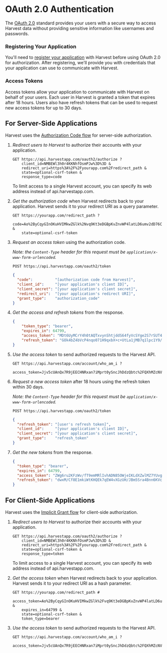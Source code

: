 #  OAuth 2.0 Authentication

The [OAuth 2.0](http://tools.ietf.org/html/draft-ietf-oauth-v2) standard provides your users with a secure way to access Harvest data without providing sensitive information like usernames and passwords.

### Registering Your Application
You'll need to [register your application](https://platform.harvestapp.com/oauth2_clients) with Harvest before using OAuth 2.0 for authorization. After registering, we'll provide you with credentials that your application can use to communicate with Harvest.

### Access Tokens
Access tokens allow your application to communicate with Harvest on behalf of your users. Each user in Harvest is granted a token that expires after 18 hours. Users also have refresh tokens that can be used to request new access tokens for up to 30 days.

## For Server-Side Applications

Harvest uses the [Authorization Code flow](http://tools.ietf.org/html/draft-ietf-oauth-v2-22#section-4.1) for server-side authorization.

1. *Redirect users to Harvest* to authorize their accounts with your application.

    ```
    GET https://api.harvestapp.com/oauth2/authorize ?
        client_id=NMBEWl3h0r4KKNhfOsmPJw%3D%3D &
        redirect_uri=https%3A%2F%2Fyourapp.com%2Fredirect_path &
        state=optional-csrf-token &
        response_type=code
    ```

    To limit access to a single Harvest account, you can specify its web address instead of api.harvestapp.com.

2. *Get the authorization code* when Harvest redirects back to your application. Harvest sends it to your redirect URI as a query parameter.

    ```
    GET https://yourapp.com/redirect_path ?
        code=Ao%2ByCqyGInOKuHVIMkwZGlk%2Nvq9Kt3eDGBpKvZnvWP4latLD6umv2dD76C100YbSABOEwUFqieosQRjNH7qvsA%3D%3D &
        state=optional-csrf-token
    ```

3. *Request an access token* using the authorization code.

    _Note: the `Content-Type` header for this request must be `application/x-www-form-urlencoded`._

    ```
    POST https://api.harvestapp.com/oauth2/token
    ```

    ```json
    {
      "code":          "[authorization code from Harvest]",
      "client_id":     "[your application's client ID]",
      "client_secret": "[your application's client secret]",
      "redirect_uri":  "[your application's redirect URI]",
      "grant_type":    "authorization_code"
    }
    ```

4. *Get the access and refresh tokens* from the response.

    ```json
    {
        "token_type": "bearer",
        "expires_in": 64799,
        "access_token": "MDt6UyMCrY4h0tAQTxvynShtjddS64fyVcSYge2S7rSUT4vPy9Ny5TWa1sltXS2BjsF+uJgDKof+V2yQwdhI9Q==",
        "refresh_token": "GOk4bZ4bVcP4nqo071H9qxbX+c+UtLa1jMB7q1lpc1Y9/Me9GHlsQr8zm1VNSlS7lgm/DKjXdgFlwgj2WI6zCg=="
    }
    ```

5. *Use the access token* to send authorized requests to the Harvest API.

    ```
    GET https://api.harvestapp.com/account/who_am_i ?
        access_token=Jjv5cUAnQx7R9jEECHNRxan7iMprt0ySncJhDdzQbtc%2FQXhMZcNVPQtJuBiDajPqNUz79o7S0FNvWc2WwIDcMA%3D%3D
    ```

6. *Request a new access token* after 18 hours using the refresh token within 30 days.

    _Note: the `Content-Type` header for this request must be `application/x-www-form-urlencoded`._

    ```
    POST https://api.harvestapp.com/oauth2/token
    ```

    ```json
    {
      "refresh_token": "[user's refresh token]",
      "client_id":     "[your application's client ID]",
      "client_secret": "[your application's client secret]",
      "grant_type":    "refresh_token"
    }
    ```

7. *Get the new tokens* from the response.

    ```json
    {
      "token_type": "bearer",
      "expires_in": 64799,
      "access_token": "ZWg6ru2KFzWv/fT9emMRlIvhADN85OWjeIKLdXZwlMZ7YUvgyVjdJZN8f2ydIfJhNhrJPBGvOtxYd3lHkvTWZg==",
      "refresh_token": "dwxM/Cf8E1mkiWtKHQEk7qEW4vXGzUH/JBm5Sra4Bnn6KVcGaqy6D7QipGe3OhelK66lYPnjLFSKc5BMvEVjRw=="
    }
    ```

## For Client-Side Applications

Harvest uses the [Implicit Grant flow](http://tools.ietf.org/html/draft-ietf-oauth-v2-22#section-4.2) for client-side authorization.

1. *Redirect users to Harvest* to authorize their accounts with your application.

    ```
    GET https://api.harvestapp.com/oauth2/authorize ?
        client_id=NMBEWl3h0r4KKNhfOsmPJw%3D%3D &
        redirect_uri=https%3A%2F%2Fyourapp.com%2Fredirect_path &
        state=optional-csrf-token &
        response_type=token
    ```

    To limit access to a single Harvest account, you can specify its web address instead of api.harvestapp.com.

2. *Get the access token* when Harvest redirects back to your application. Harvest sends it to your redirect URI as a hash parameter.

    ```
    GET https://yourapp.com/redirect_path #
        access_token=Ao%2ByCqyGInOKuHVIMkwZGlk%2Fvq9Kt3eDGBpKvZnvWP4latLD6umv2dT76C100YbSABOEwUFqieosQRjNH7qvsA%3D%3D &
        expires_in=64799 &
        state=optional-csrf-token &
        token_type=bearer
    ```

3. *Use the access token* to send authorized requests to the Harvest API.

    ```
    GET https://api.harvestapp.com/account/who_am_i ?
        access_token=Jjv5cUAnQx7R9jEECHNRxan7iMprt0ySncJhDdzQbtc%2FQXhMZcNVPQtJuBiDajPqNUz79o7S0FNvWc2WwIDcMA%3D%3D
    ```
